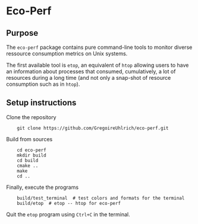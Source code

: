 # Eco-Perf

## Purpose

The `eco-perf` package contains pure command-line tools to monitor
diverse ressource consumption metrics on Unix systems.

The first available tool is `etop`, an equivalent of `htop` allowing
users to have an information about processes that consumed,
cumulatively, a lot of resources during a long time (and not only a
snap-shot of resource consumption such as in `htop`).

## Setup instructions

Clone the repository
``` console
    git clone https://github.com/GregoireUhlrich/eco-perf.git
```

Build from sources
``` console
    cd eco-perf
    mkdir build
    cd build
    cmake ..
    make
    cd ..
```

Finally, execute the programs
``` console
    build/test_terminal  # test colors and formats for the terminal
    build/etop  # etop -- htop for eco-perf
```

Quit the `etop` program using `Ctrl+C` in the terminal.
